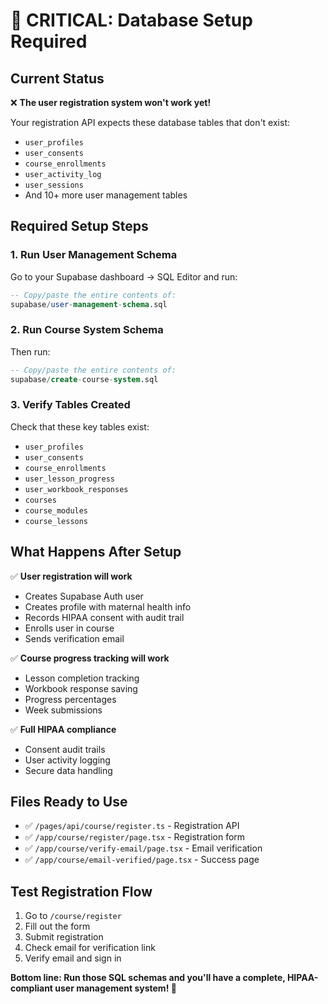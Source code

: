 # 🚨 CRITICAL: Database Setup Required

## Current Status
❌ **The user registration system won't work yet!**

Your registration API expects these database tables that don't exist:
- `user_profiles`
- `user_consents` 
- `course_enrollments`
- `user_activity_log`
- `user_sessions`
- And 10+ more user management tables

## Required Setup Steps

### 1. Run User Management Schema
Go to your Supabase dashboard → SQL Editor and run:
```sql
-- Copy/paste the entire contents of:
supabase/user-management-schema.sql
```

### 2. Run Course System Schema  
Then run:
```sql
-- Copy/paste the entire contents of:
supabase/create-course-system.sql
```

### 3. Verify Tables Created
Check that these key tables exist:
- `user_profiles`
- `user_consents`
- `course_enrollments`
- `user_lesson_progress`
- `user_workbook_responses`
- `courses`
- `course_modules`
- `course_lessons`

## What Happens After Setup

✅ **User registration will work**
- Creates Supabase Auth user
- Creates profile with maternal health info
- Records HIPAA consent with audit trail
- Enrolls user in course
- Sends verification email

✅ **Course progress tracking will work**
- Lesson completion tracking
- Workbook response saving
- Progress percentages
- Week submissions

✅ **Full HIPAA compliance**
- Consent audit trails
- User activity logging
- Secure data handling

## Files Ready to Use
- ✅ `/pages/api/course/register.ts` - Registration API
- ✅ `/app/course/register/page.tsx` - Registration form  
- ✅ `/app/course/verify-email/page.tsx` - Email verification
- ✅ `/app/course/email-verified/page.tsx` - Success page

## Test Registration Flow
1. Go to `/course/register`
2. Fill out the form
3. Submit registration
4. Check email for verification link
5. Verify email and sign in

**Bottom line: Run those SQL schemas and you'll have a complete, HIPAA-compliant user management system! 🎯**